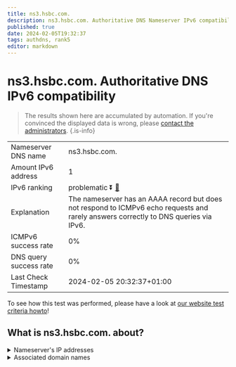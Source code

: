 ```yaml
---
title: ns3.hsbc.com.
description: ns3.hsbc.com. Authoritative DNS Nameserver IPv6 compatibility
published: true
date: 2024-02-05T19:32:37
tags: authdns, rank5
editor: markdown
---
```


# ns3.hsbc.com. Authoritative DNS IPv6 compatibility

> The results shown here are accumulated by automation. If you're convinced the displayed data is wrong, please [contact the administrators](/howto/chat). 
{.is-info}




|   |   |
| - | - |
| Nameserver DNS name | ns3.hsbc.com.
| Amount IPv6 address | 1
| IPv6 ranking | problematic :arrow_double_down: [🔗](/howto/ranking) |
| Explanation | The nameserver has an AAAA record but does not respond to ICMPv6 echo requests and rarely answers correctly to DNS queries via IPv6. |
| ICMPv6 success rate | 0%|
| DNS query success rate | 0% |
| Last Check Timestamp | 2024-02-05 20:32:37+01:00 |

To see how this test was performed, please have a look at [our website test criteria howto](/howto/testcriteria/authdns)!


## What is ns3.hsbc.com. about?




<details>
<summary>Nameserver's IP addresses</summary>

2a0c:6c40:a4ef:3009::7

</details>



<details>
<summary>Associated domain names</summary>

www.hsbc.com

</details>
